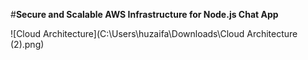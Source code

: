 #**Secure and Scalable AWS Infrastructure for Node.js Chat App**

![Cloud Architecture](C:\Users\huzaifa\Downloads\Cloud Architecture (2).png)
